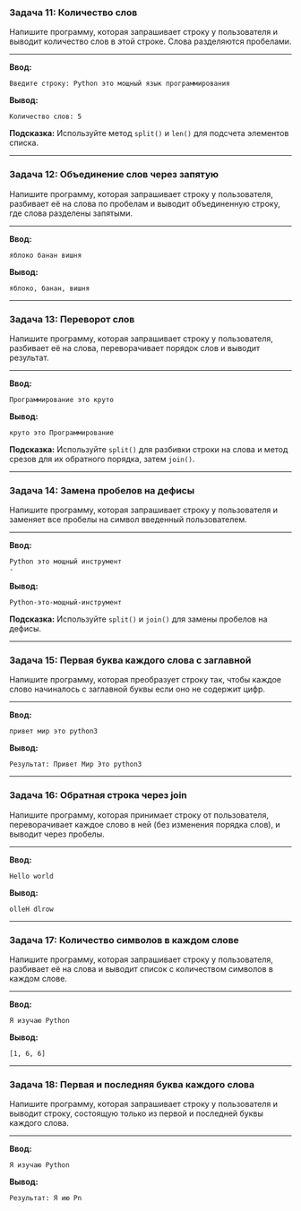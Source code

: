 ### Задача 11: Количество слов

Напишите программу, которая запрашивает строку у пользователя и выводит количество слов в этой строке. Слова разделяются пробелами.

-----
**Ввод:**

```terminal
Введите строку: Python это мощный язык программирования
```

**Вывод:**

```terminal
Количество слов: 5
```

**Подсказка:** Используйте метод `split()` и `len()` для подсчета элементов списка.

---

### Задача 12: Объединение слов через запятую

Напишите программу, которая запрашивает строку у пользователя, разбивает её на слова по пробелам и выводит объединенную строку, где слова разделены запятыми.

-----
**Ввод:**

```terminal
яблоко банан вишня
```

**Вывод:**

```terminal
яблоко, банан, вишня
```
---

### Задача 13: Переворот слов

Напишите программу, которая запрашивает строку у пользователя, разбивает её на слова, переворачивает порядок слов и выводит результат.

-----
**Ввод:**

```terminal
Программирование это круто
```

**Вывод:**

```terminal
круто это Программирование
```

**Подсказка:** Используйте `split()` для разбивки строки на слова и метод срезов для их обратного порядка, затем `join()`.

---

### Задача 14: Замена пробелов на дефисы

Напишите программу, которая запрашивает строку у пользователя и заменяет все пробелы на символ введенный пользователем.

-----
**Ввод:**

```terminal
Python это мощный инструмент
-
```

**Вывод:**

```terminal
Python-это-мощный-инструмент
```

**Подсказка:** Используйте `split()` и `join()` для замены пробелов на дефисы.

---

### Задача 15: Первая буква каждого слова с заглавной

Напишите программу, которая преобразует строку так, чтобы каждое слово начиналось с заглавной буквы если оно не содержит цифр.

-----
**Ввод:**

```terminal
привет мир это python3
```

**Вывод:**

```terminal
Результат: Привет Мир Это python3
```

---

### Задача 16: Обратная строка через join

Напишите программу, которая принимает строку от пользователя, переворачивает каждое слово в ней (без изменения порядка слов), и выводит через пробелы.

-----
**Ввод:**

```terminal
Hello world
```

**Вывод:**

```terminal
olleH dlrow
```
---

### Задача 17: Количество символов в каждом слове

Напишите программу, которая запрашивает строку у пользователя, разбивает её на слова и выводит список с количеством символов в каждом слове.

-----
**Ввод:**

```terminal
Я изучаю Python
```

**Вывод:**

```terminal
[1, 6, 6]
```
---


### Задача 18: Первая и последняя буква каждого слова

Напишите программу, которая запрашивает строку у пользователя и выводит строку, состоящую только из первой и последней буквы каждого слова.

-----
**Ввод:**

```terminal
Я изучаю Python
```

**Вывод:**

```terminal
Результат: Я ию Pn
```
